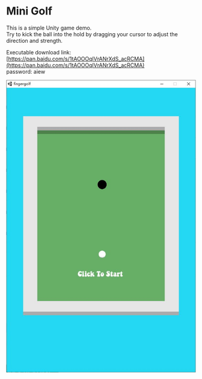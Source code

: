 # Mini Golf
This is a simple Unity game demo.<br>
Try to kick the ball into the hold by dragging your cursor to adjust the direction and strength.<br>

Executable download link:<br>
[https://pan.baidu.com/s/1tAOOOqlVrANrXdS_acRCMA](https://pan.baidu.com/s/1tAOOOqlVrANrXdS_acRCMA)<br>
password: aiew<br>

![](screenshot01.JPG)
